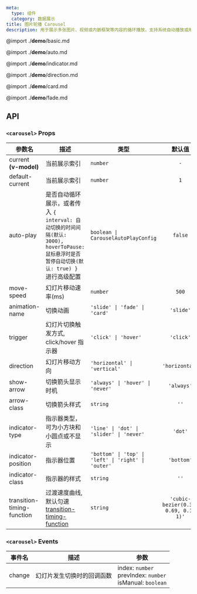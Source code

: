 ```yaml
meta:
  type: 组件
  category: 数据展示
title: 图片轮播 Carousel
description: 用于展示多张图片、视频或内嵌框架等内容的循环播放，支持系统自动播放或用户手动切换。
```

@import ./__demo__/basic.md

@import ./__demo__/auto.md

@import ./__demo__/indicator.md

@import ./__demo__/direction.md

@import ./__demo__/card.md

@import ./__demo__/fade.md

## API


### `<carousel>` Props

|参数名|描述|类型|默认值|
|---|---|---|:---:|
|current **(v-model)**|当前展示索引|`number`|`-`|
|default-current|当前展示索引|`number`|`1`|
|auto-play|是否自动循环展示，或者传入 `{ interval: 自动切换的时间间隔(默认: 3000), hoverToPause: 鼠标悬浮时是否暂停自动切换(默认: true) }` 进行高级配置|`boolean \| CarouselAutoPlayConfig`|`false`|
|move-speed|幻灯片移动速率(ms)|`number`|`500`|
|animation-name|切换动画|`'slide' \| 'fade' \| 'card'`|`'slide'`|
|trigger|幻灯片切换触发方式, click/hover 指示器|`'click' \| 'hover'`|`'click'`|
|direction|幻灯片移动方向|`'horizontal' \| 'vertical'`|`'horizontal'`|
|show-arrow|切换箭头显示时机|`'always' \| 'hover' \| 'never'`|`'always'`|
|arrow-class|切换箭头样式|`string`|`''`|
|indicator-type|指示器类型，可为小方块和小圆点或不显示|`'line' \| 'dot' \| 'slider' \| 'never'`|`'dot'`|
|indicator-position|指示器位置|`'bottom' \| 'top' \| 'left' \| 'right' \| 'outer'`|`'bottom'`|
|indicator-class|指示器的样式|`string`|`''`|
|transition-timing-function|过渡速度曲线, 默认匀速 [transition-timing-function](https://developer.mozilla.org/zh-CN/docs/Web/CSS/transition-timing-function)|`string`|`'cubic-bezier(0.34, 0.69, 0.1, 1)'`|
### `<carousel>` Events

|事件名|描述|参数|
|---|---|---|
|change|幻灯片发生切换时的回调函数|index: `number`<br>prevIndex: `number`<br>isManual: `boolean`|


